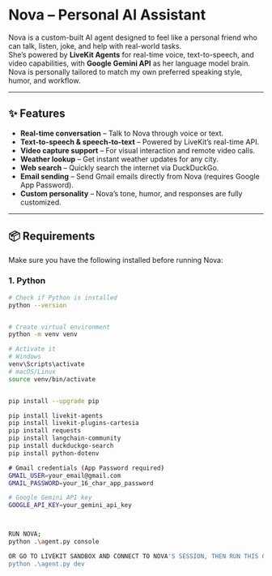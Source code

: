 # Nova – Personal AI Assistant

Nova is a custom-built AI agent designed to feel like a personal friend who can talk, listen, joke, and help with real-world tasks.  
She’s powered by **LiveKit Agents** for real-time voice, text-to-speech, and video capabilities, with **Google Gemini API** as her language model brain.  
Nova is personally tailored to match my own preferred speaking style, humor, and workflow.

---

## ✨ Features
- **Real-time conversation** – Talk to Nova through voice or text.
- **Text-to-speech & speech-to-text** – Powered by LiveKit’s real-time API.
- **Video capture support** – For visual interaction and remote video calls.
- **Weather lookup** – Get instant weather updates for any city.
- **Web search** – Quickly search the internet via DuckDuckGo.
- **Email sending** – Send Gmail emails directly from Nova (requires Google App Password).
- **Custom personality** – Nova’s tone, humor, and responses are fully customized.

---

## 📦 Requirements

Make sure you have the following installed before running Nova:

### 1. Python
```bash
# Check if Python is installed
python --version


# Create virtual environment
python -m venv venv

# Activate it
# Windows
venv\Scripts\activate
# macOS/Linux
source venv/bin/activate


pip install --upgrade pip

pip install livekit-agents
pip install livekit-plugins-cartesia
pip install requests
pip install langchain-community
pip install duckduckgo-search
pip install python-dotenv

 # Gmail credentials (App Password required)
GMAIL_USER=your_email@gmail.com
GMAIL_PASSWORD=your_16_char_app_password

# Google Gemini API key
GOOGLE_API_KEY=your_gemini_api_key



RUN NOVA;
python .\agent.py console

OR GO TO LIVEKIT SANDBOX AND CONNECT TO NOVA'S SESSION, THEN RUN THIS ON YOUR TERMINAL;
python .\agent.py dev
